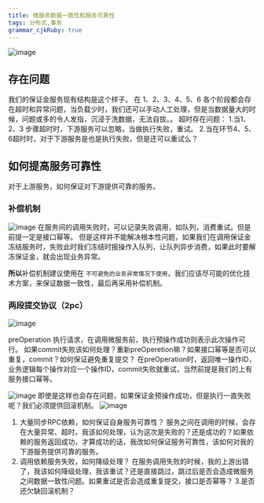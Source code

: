```yaml
---
title: 微服务数据一致性和服务可靠性
tags: 分布式,事务
grammar_cjkRuby: true
---
```


![image](/photo/img/2018-06-19/servicePic1.png)

  
  ## 存在问题
  我们的保证金服务现有结构是这个样子。
在 1、2、3、4、5、6 各个阶段都会存在超时和异常问题，当负载少时，我们还可以手动人工处理，但是当数据量大的时候，问题或多的令人发指，沉浸于洗数据，无法自拔。。
超时存在问题：
1.当1、2、3 步骤超时时，下游服务可以忽略，当做执行失败，重试。
2.当在环节4、5、6超时时，对于下游服务是也是执行失败，但是还可以重试么？


## 如何提高服务可靠性
对于上游服务，如何保证对下游提供可靠的服务。
 ### 补偿机制
 ![image](/photo/img/2018-06-19/servicePic5.png)
 在服务间的调用失败时，可以记录失败调用，如队列，消费重试。但是前提一定是接口幂等。
 但是这样并不能解决根本性问题，如果我们在调用保证金冻结服务时，失败此时我们冻结时报操作入队列，让队列异步消费，如果此时要解冻保证金，就会出现业务异常。
 
 **所以**补偿机制建议使用在 `不可避免的业务异常情况下使用`，我们应该尽可能的优化技术方案，来保证数据一致性，最后再采用补偿机制。
 ### 两段提交协议（2pc）
![image](/photo/img/2018-06-19/servicePic4.png)

preOperation 执行请求，在调用微服务前，执行预操作成功则表示此次操作可行。
如果commit失败该如何处理？重新preOperetion嘛？如果接口幂等是否可以重复，commit？如何保证避免重复提交？
在preOperation时，返回唯一操作ID，业务逻辑每个操作对应一个操作ID，commit失败就重试，当然前提是我们的上有服务接口幂等。

![image](/photo/img/2018-06-19/servicePic3.png)
即使是这样也会存在问题，如果保证金预操作成功，但是执行一直失败呢？我们必须提供回滚机制。
![image](/photo/img/2018-06-19/servicePic2.png)
1. 大量同步RPC依赖，如何保证自身服务可靠性？
 	服务之间在调用的时候，会存在大量异常、超时。我该如何处理，认为这次是失败的？还是成功的？如果依赖的服务返回成功，才算成功的话，我改如何保证服务可靠性，该如何对我的下游服务提供可靠的服务。
 2. 调用依赖服务失败，如何降级处理？
	 在服务调用失败的时候，我的上游出错了，我该如何降级处理，我该重试？还是直接跳过，跳过后是否会造成微服务之间数据一致性问题。如果重试是否会造成重复提交，接口是否幂等？
3.是否还欠缺回滚机制？ 


  